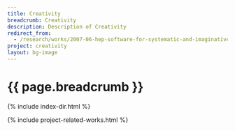 ```yaml
---
title: Creativity
breadcrumb: Creativity
description: Description of Creativity
redirect_from:
  - /research/works/2007-06-hep-software-for-systematic-and-imaginative-exploration.html
project: creativity
layout: bg-image
---
```

# {{ page.breadcrumb }}

{% include index-dir.html %}

{% include project-related-works.html %}
